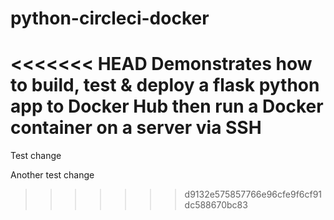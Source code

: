 # python-circleci-docker

<<<<<<< HEAD
Demonstrates how to build, test & deploy a flask python app to Docker Hub then run a Docker container on a server via SSH
=======
Test change

Another test change
>>>>>>> d9132e575857766e96cfe9f6cf91dc588670bc83
